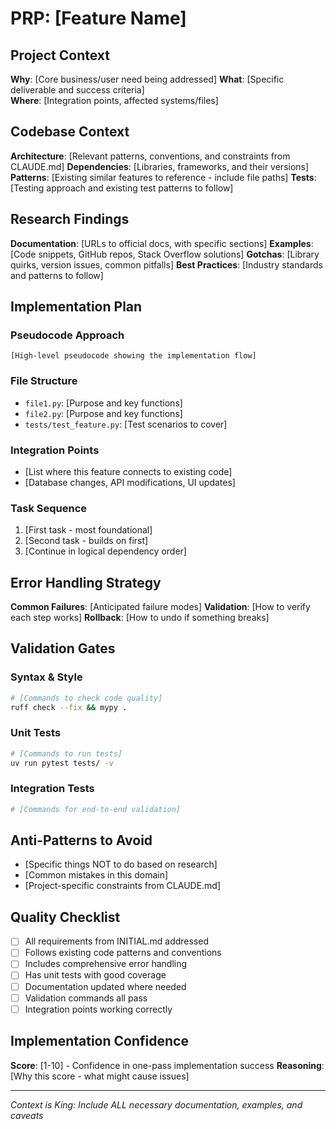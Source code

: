 # PRP: [Feature Name]

## Project Context
**Why**: [Core business/user need being addressed]
**What**: [Specific deliverable and success criteria]  
**Where**: [Integration points, affected systems/files]

## Codebase Context
**Architecture**: [Relevant patterns, conventions, and constraints from CLAUDE.md]
**Dependencies**: [Libraries, frameworks, and their versions]
**Patterns**: [Existing similar features to reference - include file paths]
**Tests**: [Testing approach and existing test patterns to follow]

## Research Findings
**Documentation**: [URLs to official docs, with specific sections]
**Examples**: [Code snippets, GitHub repos, Stack Overflow solutions]
**Gotchas**: [Library quirks, version issues, common pitfalls]
**Best Practices**: [Industry standards and patterns to follow]

## Implementation Plan

### Pseudocode Approach
```
[High-level pseudocode showing the implementation flow]
```

### File Structure
- `file1.py`: [Purpose and key functions]
- `file2.py`: [Purpose and key functions]  
- `tests/test_feature.py`: [Test scenarios to cover]

### Integration Points
- [List where this feature connects to existing code]
- [Database changes, API modifications, UI updates]

### Task Sequence
1. [First task - most foundational]
2. [Second task - builds on first]
3. [Continue in logical dependency order]

## Error Handling Strategy
**Common Failures**: [Anticipated failure modes]
**Validation**: [How to verify each step works]
**Rollback**: [How to undo if something breaks]

## Validation Gates

### Syntax & Style
```bash
# [Commands to check code quality]
ruff check --fix && mypy .
```

### Unit Tests
```bash  
# [Commands to run tests]
uv run pytest tests/ -v
```

### Integration Tests
```bash
# [Commands for end-to-end validation]
```

## Anti-Patterns to Avoid
- [Specific things NOT to do based on research]
- [Common mistakes in this domain]
- [Project-specific constraints from CLAUDE.md]

## Quality Checklist
- [ ] All requirements from INITIAL.md addressed
- [ ] Follows existing code patterns and conventions
- [ ] Includes comprehensive error handling
- [ ] Has unit tests with good coverage
- [ ] Documentation updated where needed
- [ ] Validation commands all pass
- [ ] Integration points working correctly

## Implementation Confidence
**Score**: [1-10] - Confidence in one-pass implementation success
**Reasoning**: [Why this score - what might cause issues]

---
*Context is King: Include ALL necessary documentation, examples, and caveats*
